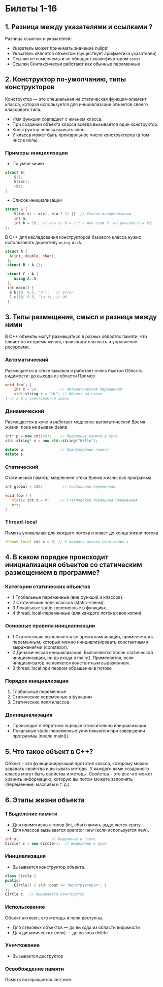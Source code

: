 # Билеты 1-16

## 1. Разница между указателями и ссылками ?
Разница ссыллок и указателей:
- Указатель может принимать значение nullptr
- Указатель является объектом (существует арифметика указателей)
- Ссылки не изменяемы и не обладает квалификатором `const`
- Ссылки Синтаксически работают как обычные переменные

## 2. Конструктор по-умолчанию, типы конструкторов
Конструктор — это специальная не статическая функция-элемент класса, 
которая используется для инициализации объектов своего классового типа.
- Имя функции совпадает с именем класса.
-  При создании объекта класса всегда вызывается один конструктор.
- Конструктор нельзя вызвать явно.
-  У класса может быть произвольное число конструкторов (в том числе ноль).
### Примеры иницилизации
- По умолчанию
```cpp
struct S{
    S();
    S(int);
    ~S();
}
```
- Список инициализации
```cpp
struct S {
    S(int x) : a(x), b(a * 2) {}  // Список инициализации
    int a;
    int b = 10;  // a:= x; b:= 2 * a или если b  не указано b:= 10;
};
```
В C++ для наследования конструкторов базового класса нужно использовать директиву `using A::A`.
```cpp
struct A {
  A(int, double, char);
 };
 struct B : A {};

 struct C : A {
    using A::A;
 };
 int main() {
  B b(10, 0.5, 'a');   // error
  C c(10, 0.5, '\n');  // OK
 }
 ```

 ## 3. Типы размещения, смысл и разница между ними
 В C++ объекты могут размещаться в разных областях памяти, что влияет на их время жизни, производительность и управление ресурсами.
 ### Автоматический
 Размещается в стеке вызовов и работает очень быстро
 Область видимости: до выхода из области
 Пример
```cpp
void foo() {
    int x = 10;          // Автоматическая переменная
    std::string s = "Hi"; // Объект на стеке
} // x и s уничтожаются здесь
```
### Динамический
Размещается в куче и работает медленее автоматической
Время жизни: пока не вызван delete
```cpp
int* p = new int(42);    // Выделение памяти в куче
std::string* s = new std::string("Hello");

delete p;                // Освобождение памяти
delete s;
```
 ### Статический
 Статическая память, медленнее стека
 Время жизни: вся программа
 ```cpp
 int global = 100;         // Глобальная переменная

void foo() {
    static int x = 0;     // Статическая локальная переменная
    x++;
}
 ```
 ### Thread-local
 Память уникальная для каждого потока и живет до конца жизни потока
 ```cpp
 thread_local int x = 0; // У каждого потока своя копия x
 ```

 ## 4. В каком порядке происходит инициализация объектов со статическим размещением в программе? 
 ### Категории статических объектов
 - 1 Глобальные переменные (вне функций и классов).
 - 2 Статические поля классов (static-члены).
 - 3 Локальные static-переменные в функциях.
 - 4 thread_local-переменные (для каждого потока свои копии).

  ### Основные правила инициализации
  - 1 Статическая: выполняется во время компиляции, применяется к переменным, которые можно инициализировать константными выражениями (constexpr).
  - 2 Динамическая инициализация: Выполняется после статической инициализации, но до входа в main(). Применяется, если инициализатор не является константным выражением.
  - 3 thread_local	при первом обращении в потоке

  ### Порядок инициализации
  1. Глобальные переменные
  2. Статические переменные в функциях
  3. Статические поля классов 

  ###  Деинициализация
  - Происходит в обратном порядке относительно инициализации.
  - Локальные static-переменные уничтожаются при завершении программы (после main()).
## 5. Что такое объект в C++?
  Объект - это функционирующий прототип класса, которому можно задавать свойства и вызывать методы. У каждого вами созданного класса могут быть свойства и методы. Свойства - это все что может хранить информацию, которую вы потом можете заполнять (переменные, массивы и т. д.).
## 6. Этапы жизни объекта
### 1 Выделение памяти
- Для примитивных типов (int, char) память выделяется сразу.
- Для классов вызывается operator new (если используется new).
```cpp
int x;               // Выделение в стеке
Circle* c = new Circle();  // Выделение в куче
```
### Инициализация
- Вызывается конструктор объекта.
```cpp
class Circle {
public:
    Circle() { std::cout << "Конструктор\n"; }
};
Circle c;  // Вызывается конструктор
```
### Использование
Объект активен, его методы и поля доступны.
- Для стековых объектов — до выхода из области видимости
- Для динамических (new) — до вызова delete
### Уничтожение 
- Вызывается деструктор
### Освобождение памяти
Память возвращается системе.

 

